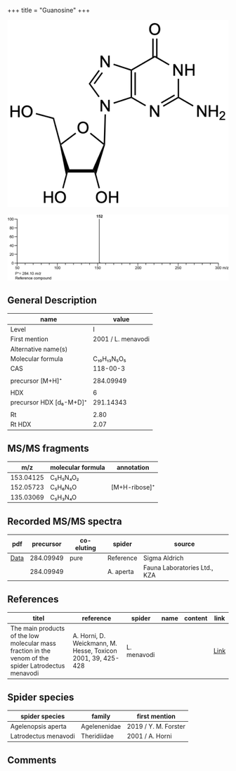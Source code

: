 +++
title = "Guanosine"
+++

![](/img/Guanosine.png)

![](/img_MSMS/284_Guanosine.png)

## General Description

| name                    | value              |
|-------------------------|--------------------|
| Level                   | I                  |
| First mention           | 2001 / L. menavodi |
| Alternative name(s)     |                    |
| Molecular formula       | C₁₀H₁₃N₅O₅         |
| CAS                     | 118-00-3           |
|                         |                    |
| precursor  [M+H]⁺       | 284.09949          |
|                         |                    |
| HDX                     | 6                  |
| precursor HDX [d₆-M+D]⁺ | 291.14343          |
|                         |                    |
| Rt                      | 2.80               |
| Rt HDX                  | 2.07               |

## MS/MS fragments

| m/z       | molecular formula | annotation    |
|-----------|-------------------|---------------|
| 153.04125 | C₅H₅N₄O₂          |               |
| 152.05723 | C₅H₆N₅O           | [M+H-ribose]⁺ |
| 135.03069 | C₅H₃N₄O           |               |

## Recorded MS/MS spectra

| pdf                                 | precursor | co-eluting | spider    | source                       |
|-------------------------------------|-----------|------------|-----------|------------------------------|
| [Data](/pdf/284_Guanosine_2-77.pdf) | 284.09949 | pure       | Reference | Sigma Aldrich                |
|                                     | 284.09949 |            | A. aperta | Fauna Laboratories Ltd., KZA |

## References

| titel                                                                                                | reference                                                   | spider      | name | content | link                                                                |
|------------------------------------------------------------------------------------------------------|-------------------------------------------------------------|-------------|------|---------|---------------------------------------------------------------------|
| The main products of the low molecular mass fraction in the venom of the spider Latrodectus menavodi | A. Horni, D. Weickmann, M. Hesse, Toxicon 2001, 39, 425-428 | L. menavodi |      |         | [Link](https://www.sciencedirect.com/science/article/pii/S0041010100001471) |

## Spider species
| spider species       | family        | first mention        |
|----------------------|---------------|----------------------|
| Agelenopsis aperta   | Agelenenidae  | 2019 / Y. M. Forster |
| Latrodectus menavodi | Theridiidae   | 2001 / A. Horni      |

## Comments